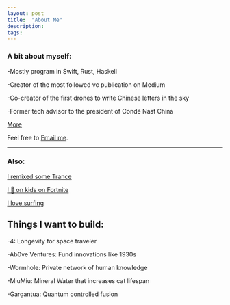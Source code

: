```yaml
---
layout: post
title:  "About Me"
description: 
tags: 
---
```


### A bit about myself:

-Mostly program in Swift, Rust, Haskell

-Creator of the most followed vc publication on Medium

-Co-creator of the first drones to write Chinese letters in the sky

-Former tech advisor to the president of Condé Nast China

[More](https://github.com/allenleein)

Feel free to [Email me](mailto:allenleein@gmail.com).


---

### Also:

[I remixed some Trance](https://soundcloud.com/archilab)

[I 💩 on kids on Fortnite](https://www.instagram.com/gho00sts/)

[I love surfing](https://vsco.co/allenleein/gallery)


## Things I want to build:

-4: Longevity for space traveler

-Ab0ve Ventures: Fund innovations like 1930s

-Wormhole: Private network of human knowledge

-MiuMiu: Mineral Water that increases cat lifespan

-Gargantua: Quantum controlled fusion

